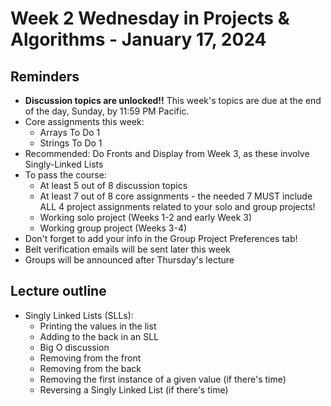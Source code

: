 # Week 2 Wednesday in Projects & Algorithms - January 17, 2024

## Reminders
- **Discussion topics are unlocked!!**  This week's topics are due at the end of the day, Sunday, by 11:59 PM Pacific.
- Core assignments this week:
    - Arrays To Do 1
    - Strings To Do 1
- Recommended: Do Fronts and Display from Week 3, as these involve Singly-Linked Lists
- To pass the course:
    - At least 5 out of 8 discussion topics
    - At least 7 out of 8 core assignments - the needed 7 MUST include ALL 4 project assignments related to your solo and group projects!
    - Working solo project (Weeks 1-2 and early Week 3)
    - Working group project (Weeks 3-4)
- Don't forget to add your info in the Group Project Preferences tab!
- Belt verification emails will be sent later this week
- Groups will be announced after Thursday's lecture

## Lecture outline
- Singly Linked Lists (SLLs):
    - Printing the values in the list
    - Adding to the back in an SLL
    - Big O discussion
    - Removing from the front
    - Removing from the back
    - Removing the first instance of a given value (if there's time)
    - Reversing a Singly Linked List (if there's time)